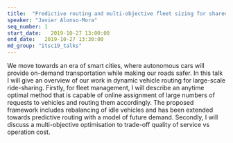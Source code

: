 ```yaml
---
title:  "Predictive routing and multi-objective fleet sizing for shared mobility-on-demand"
speaker: "Javier Alonso-Mora"
seq_number: 1
start_date:   2019-10-27 13:00:00
end_date:   2019-10-27 13:30:00
md_group: "itsc19_talks"
---
```


We move towards an era of smart cities, where autonomous cars will provide on-demand transportation while making our roads safer. In this talk I will give an overview of our work in dynamic vehicle routing for large-scale ride-sharing. Firstly, for fleet management, I will describe an anytime optimal method that is capable of online assignment of large numbers of requests to vehicles and routing them accordingly. The proposed framework includes rebalancing of idle vehicles and has been extended towards predictive routing with a model of future demand. Secondly, I will discuss a multi-objective optimisation to trade-off quality of service vs operation cost.
